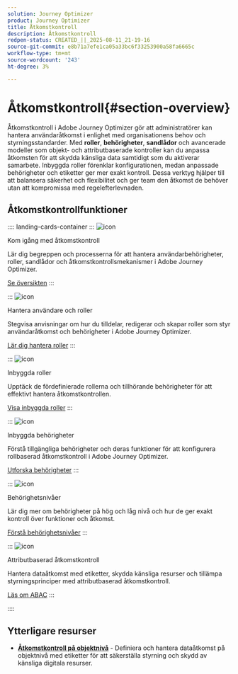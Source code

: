 ```yaml
---
solution: Journey Optimizer
product: Journey Optimizer
title: Åtkomstkontroll
description: Åtkomstkontroll
redpen-status: CREATED_||_2025-08-11_21-19-16
source-git-commit: e8b71a7efe1ca05a33bc6f33253900a58fa6665c
workflow-type: tm+mt
source-wordcount: '243'
ht-degree: 3%

---
```



# Åtkomstkontroll{#section-overview}

Åtkomstkontroll i Adobe Journey Optimizer gör att administratörer kan hantera användaråtkomst i enlighet med organisationens behov och styrningsstandarder. Med **roller**, **behörigheter**, **sandlådor** och avancerade modeller som objekt- och attributbaserade kontroller kan du anpassa åtkomsten för att skydda känsliga data samtidigt som du aktiverar samarbete. Inbyggda roller förenklar konfigurationen, medan anpassade behörigheter och etiketter ger mer exakt kontroll. Dessa verktyg hjälper till att balansera säkerhet och flexibilitet och ger team den åtkomst de behöver utan att kompromissa med regelefterlevnaden.

## Åtkomstkontrollfunktioner

:::: landing-cards-container
:::
![icon](https://cdn.experienceleague.adobe.com/icons/circle-play.svg?lang=sv-SE)

Kom igång med åtkomstkontroll

Lär dig begreppen och processerna för att hantera användarbehörigheter, roller, sandlådor och åtkomstkontrollsmekanismer i Adobe Journey Optimizer.

[Se översikten](../using/administration/permissions-overview.md)
:::

:::
![icon](https://cdn.experienceleague.adobe.com/icons/list-check.svg?lang=sv-SE)

Hantera användare och roller

Stegvisa anvisningar om hur du tilldelar, redigerar och skapar roller som styr användaråtkomst och behörigheter i Adobe Journey Optimizer.

[Lär dig hantera roller](../using/administration/permissions.md)
:::

:::
![icon](https://cdn.experienceleague.adobe.com/icons/book.svg?lang=sv-SE)

Inbyggda roller

Upptäck de fördefinierade rollerna och tillhörande behörigheter för att effektivt hantera åtkomstkontrollen.

[Visa inbyggda roller](../using/administration/ootb-product-profiles.md)
:::

:::
![icon](https://cdn.experienceleague.adobe.com/icons/shield-halved.svg?lang=sv-SE)

Inbyggda behörigheter

Förstå tillgängliga behörigheter och deras funktioner för att konfigurera rollbaserad åtkomstkontroll i Adobe Journey Optimizer.

[Utforska behörigheter](../using/administration/ootb-permissions.md)
:::

:::
![icon](https://cdn.experienceleague.adobe.com/icons/gear.svg?lang=sv-SE)

Behörighetsnivåer

Lär dig mer om behörigheter på hög och låg nivå och hur de ger exakt kontroll över funktioner och åtkomst.

[Förstå behörighetsnivåer](../using/administration/high-low-permissions.md)
:::

:::
![icon](https://cdn.experienceleague.adobe.com/icons/puzzle-piece.svg?lang=sv-SE)

Attributbaserad åtkomstkontroll

Hantera dataåtkomst med etiketter, skydda känsliga resurser och tillämpa styrningsprinciper med attributbaserad åtkomstkontroll.

[Läs om ABAC](../using/administration/attribute-based-access.md)
:::

::::


## Ytterligare resurser

- **[Åtkomstkontroll på objektnivå](../using/administration/object-based-access.md)** - Definiera och hantera dataåtkomst på objektnivå med etiketter för att säkerställa styrning och skydd av känsliga digitala resurser.
